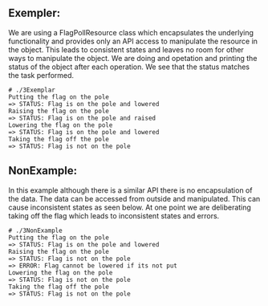 ## Exempler:
We are using a FlagPollResource class which encapsulates the underlying
functionality and provides only an API access to manipulate the resource in
the object. This leads to consistent states and leaves no room for other ways
to manipulate the object. We are doing and opetation and printing the status
of the object after each operation. We see that the status matches the task
performed.
```
# ./3Exemplar
Putting the flag on the pole
=> STATUS: Flag is on the pole and lowered
Raising the flag on the pole
=> STATUS: Flag is on the pole and raised
Lowering the flag on the pole
=> STATUS: Flag is on the pole and lowered
Taking the flag off the pole
=> STATUS: Flag is not on the pole
```


## NonExample:
In this example although there is a similar API there is no encapsulation of
the data. The data can be accessed from outside and manipulated. This can
cause inconsistent states as seen below. At one point we are deliberating
taking off the flag which leads to inconsistent states and errors.

```
# ./3NonExample
Putting the flag on the pole
=> STATUS: Flag is on the pole and lowered
Raising the flag on the pole
=> STATUS: Flag is not on the pole
=> ERROR: Flag cannot be lowered if its not put
Lowering the flag on the pole
=> STATUS: Flag is not on the pole
Taking the flag off the pole
=> STATUS: Flag is not on the pole
```


